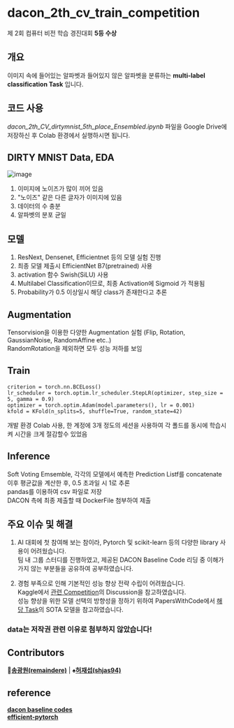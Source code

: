 # dacon_2th_cv_train_competition

제 2회 컴퓨터 비전 학습 경진대회 **5등 수상**  

## 개요   

이미지 속에 들어있는 알파벳과 들어있지 않은 알파벳을 분류하는 **multi-label classification Task** 입니다.

## 코드 사용

*dacon_2th_CV_dirtymnist_5th_place_Ensembled.ipynb* 파일을 Google Drive에 저장하신 후 Colab 환경에서 실행하시면 됩니다.  


## DIRTY MNIST Data, EDA  
![image](https://user-images.githubusercontent.com/48322490/122669878-353ab080-d1fa-11eb-8bc3-3f59eadd2b82.png)
  
1. 이미지에 노이즈가 많이 끼어 있음  
2. "노이즈" 같은 다른 글자가 이미지에 있음  
3. 데이터의 수 충분  
4. 알파벳의 분포 균일  
  
## 모델  
  
1. ResNext, Densenet, Efficientnet 등의 모델 실험 진행  
2. 최종 모델 제출시 EfficientNet B7(pretrained) 사용  
3. activation 함수 Swish(SiLU) 사용  
4. Multilabel Classification이므로, 최종 Activation에 Sigmoid 가 적용됨   
5. Probability가 0.5 이상일시 해당 class가 존재한다고 추론   

## Augmentation  
  
Tensorvision을 이용한 다양한 Augmentation 실험 (Flip, Rotation, GaussianNoise, RandomAffine etc..)  
RandomRotation을 제외하면 모두 성능 저하를 보임  

## Train  
  
```
criterion = torch.nn.BCELoss()  
lr_scheduler = torch.optim.lr_scheduler.StepLR(optimizer, step_size = 5, gamma = 0.9)  
optimizer = torch.optim.Adam(model.parameters(), lr = 0.001) 
kfold = KFold(n_splits=5, shuffle=True, random_state=42) 
```
개발 환경 Colab 사용, 한 계정에 3개 정도의 세션을 사용하여 각 폴드를 동시에 학습시켜 시간을 크게 절감할수 있었음  
  
## Inference  
  
Soft Voting Emsemble, 각각의 모델에서 예측한 Prediction Listf를 concatenate  
이후 평균값을 계산한 후, 0.5 초과일 시 1로 추론  
pandas를 이용하여 csv 파일로 저장  
DACON 측에 최종 제출할 때 DockerFile 첨부하여 제출  

## 주요 이슈 및 해결  
  
1. AI 대회에 첫 참여해 보는 참이라, Pytorch 및 scikit-learn 등의 다양한 library 사용이 어려웠습니다.  
  팀 내 그룹 스터디를 진행하였고, 제공된 DACON Baseline Code 리딩 중 이해가 가지 않는 부분들을 공유하여 공부하였습니다.  
  
2. 경험 부족으로 인해 기본적인 성능 향상 전략 수립이 어려웠습니다.  
  Kaggle에서 [관련 Competition](https://www.kaggle.com/c/digit-recognizer/overview)의 Discussion을 참고하였습니다.   
  성능 향상을 위한 모델 선택의 방향성을 정하기 위하여 PapersWithCode에서 [해당 Task](https://paperswithcode.com/task/image-classification)의 SOTA 모델을 참고하였습니다.   


### data는 저작권 관련 이유로 첨부하지 않았습니다!  


## Contributors
:floppy_disk:**[송광원(remaindere)](https://github.com/remaindere)** | :spades:**[허재섭(shjas94)](https://github.com/shjas94)**

## reference
**[dacon baseline codes](https://dacon.io/competitions/official/235697/codeshare/2353?dtype=recent)**  
**[efficient-pytorch](https://github.com/lukemelas/EfficientNet-PyTorch)**  
   
